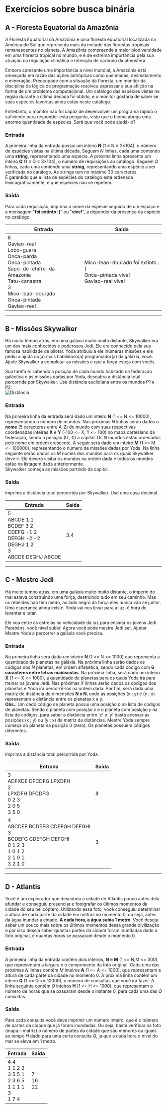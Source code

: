 # Exercícios sobre busca binária


## A - Floresta Equatorial da Amazônia

A Floresta Equatorial da Amazônia é uma floresta equatorial localizada na América do Sul
que representa mais da metade das florestas tropicais remanescentes no planeta. A Amazônia
compreende a maior biodiversidade em uma floresta tropical no mundo, e é de extrema
importância pela sua atuação na regulação climática e retenção de carbono da atmosfera.

Embora apresente uma importância a nível mundial, a Amazônia está ameaçada em razão
das ações antrópicas como queimadas, desmatamento e mineração. Preocupado com a situação
da floresta, um monitor da disciplina de lógica de programação resolveu expressar a sua aflição
na forma de um problema computacional. Um catálogo das espécies vistas na região durante a
última década foi obtido, e o monitor gostaria de saber se suas espécies favoritas ainda estão
neste catálogo.

Entretanto, o monitor não foi capaz de desenvolver um programa rápido o suficiente para
responder esta pergunta, visto que o bioma abriga uma enorme quantidade de espécies. Será
que você pode ajudá-lo?

### Entrada
A primeira linha da entrada possui um inteiro **N** (1 ≤ N ≤ 3×104), o número de espécies
vistas na última década. Seguem *N* linhas, cada uma contendo uma **string**, representando uma
espécie. A próxima linha apresenta um inteiro **Q** (1 ≤ Q ≤ 3×104), o número de requisições ao
catálogo. Seguem *Q* linhas, cada uma contendo uma **string**, representando uma espécie a ser
verificada no catálogo. As strings tem no máximo 30 caracteres.  
É garantido que a lista de espécies do catálogo está ordenada lexicograficamente, e que
espécies não se repetem.

### Saída
Para cada requisição, imprima o nome da espécie seguido de um espaço e a mensagem
"**foi extinto :(**" ou "**vive!**", a depender da presença da espécie no catálogo.

| Entrada | Saída |
| --- | --- |
| 6 <br> Gaviao-real <br> Lobo-guara <br> Onca-parda <br> Onca-pintada <br> Sapo-de-chifre-da-Amazonia <br> Tatu-canastra <br> 3 <br> Mico-leao-dourado <br> Onca-pintada  <br> Gaviao-real | Mico-leao-dourado foi extinto :( <br> Onca-pintada vive! <br> Gaviao-real vive! |


---


## B - Missões Skywalker

Há muito tempo atrás, em uma galáxia muito muito distante, Skywalker era um dos
mais conhecidos e poderosos Jedi. Ele era conhecido pela sua famosa habilidade de
pilotar. Yoda atribuiu a ele inúmeras missões e ele pediu a ajuda do(a) mais habilidoso(a)
programador(a) da galáxia, você. Ajude Skywalker a completar as missões e que a
força esteja com vocês.

Sua tarefa é: sabendo a posição de cada mundo habitado na federação galáctica e as missões
dadas por Yoda, descubra a distância total percorrida por Skywalker. Use distância
euclidiana entre os mundos P1 e P2:  
![Distância](https://latex.codecogs.com/svg.latex?d_E(P1,%20P2)%20=%20\sqrt{(x_2%20-%20x_1)^2%20+%20(y_2%20-%20y_1)^2})

### Entrada
Na primeira linha da entrada será dado um inteiro **N** (1 <= N <= 10000), representando o
número de mundos. Nas próximas *N* linhas serão dados o **nome** (5 caracteres entre A-Z) do
mundo com suas respectivas coordenadas inteiras **X** e **Y** (-100 <= X, Y <= 100) no mapa
cartesiano da federação, sendo a posição (0 ; 0) a capital. Os *N* mundos estão ordenados pelo
nome em ordem crescente. A seguir será dado um inteiro **M** (1 <= M <= 100000), representando o
número de missões dadas por Yoda. Na linha seguinte serão dados os *M* nomes dos mundos
para os quais Skywalker deve ir. Ele deverá visitar os mundos na ordem dada e todos os
mundos estão na listagem dada anteriormente.  
Skywalker começa as missões partindo da capital.

### Saída
Imprima a distância total percorrida por Skywalker. Use uma casa decimal.

| Entrada | Saída |
| --- | --- |
| 5 <br> ABCDE 1 1 <br> BCDEF 3 2 <br> CDEFG -1 2 <br> DEFGH -2 -2 <br> DEGHJ 1 2 <br> 3 <br> ABCDE DEGHJ ABCDE | 3.4 |


---


## C - Mestre Jedi

Há muito tempo atrás, em uma galáxia muito muito distante, o império do mal estava
construindo uma força, destruindo tudo em seu caminho. Mas os rebeldes não têm medo, ao
lado negro da força eles nunca vão se juntar. Uma esperança ainda existe. Yoda vai nos
levar para a luz, é hora de levantar e lutar.

Ele voa entre as estrelas na velocidade da luz para ensinar os jovens Jedi. Parabéns, você
nível subiu! Agora você pode mestre Jedi ser. Ajudar Mestre Yoda a percorrer a galáxia você precisa.

### Entrada
Na primeira linha será dado um inteiro **N** (1 <= N <= 1000) que representa a quantidade de
planetas na galáxia. Na próxima linha serão dados os códigos dos *N* planetas, em ordem alfabética,
sendo cada código com **6 caracteres entre letras maiúsculas**. Na próxima linha, será dado um inteiro
**X** (1 <= X <= 1000), a quantidade de planetas para os quais Yoda irá para treinar os jovens Jedi.
Nas próximas *X* linhas serão dados os códigos dos planetas e Yoda irá percorrê-los na ordem dada.
Por fim, será dada uma matriz de distância de dimensões **N x N**, onde as posições (x ; y) e (y ; x)
representam a distância entre os planetas x e y.  
**Obs.**: Um dado código de planeta possui uma posição *p* na lista de códigos de planetas. Sendo o
planeta com posição *x* e o planeta com posição *y* na lista de códigos, para saber a distância entre
'x' e 'y' basta acessar as posições (x ; y) ou (y ; x) da matriz de distâncias. Mestre Yoda sempre
começa do planeta na posição 0 (zero). Os planetas possuem códigos diferentes.

### Saída
Imprima a distância total percorrida por Yoda.

| Entrada | Saída |
| --- | --- |
| 3 <br> ADFXDE DFCDFG LPXDFH <br> 2 <br> LPXDFH DFCDFG <br> 0 2 3 <br> 2 0 5 <br> 3 5 0 | 8 |
| 4 <br> ABCDEF BCDEFG CDEFGH DEFGHI <br> 3 <br> BCDEFG CDEFGH DEFGHI <br> 0 1 2 3 <br> 1 0 1 2 <br> 2 1 0 1 <br> 3 2 1 0 | 3 |


---


## D - Atlantis

Você é um explorador que descobriu a cidade de Atlantis pouco antes
dela afundar e conseguiu presenciar e fotografar os últimos momentos da
cidade do seu helicóptero. Utilizando essa foto, você conseguiu determinar a
altura de cada parte da cidade em metros no momento 0, ou seja, antes da
água inundar a cidade. **A cada hora, a água subia 1 metro**. Você deseja saber
um pouco mais sobre os últimos momentos dessa grande civilização e por isso
deseja saber quantas partes da cidade foram inundadas dado a foto original, e
quantas horas se passaram desde o momento 0.

### Entrada
A primeira linha da entrada contêm dois inteiros, **N** e **M** (1 <= N,M
<= 300), que representam a largura e o comprimento da foto original. Cada
uma das próximas *N* linhas contêm *M* inteiros **A** (1 <= A <= 1000), que
representam a altura de cada parte da cidade no momento 0. A próxima linha
contêm um inteiro **Q** (1 <= Q <= 10000), o número de consultas que você
irá fazer. A linha seguinte contêm *Q* inteiros **H** (1 <= H <= 1000), que
representam o número de horas que se passaram desde o instante 0, para
cada uma das *Q* consultas.

### Saída
Para cada consulta você deve imprimir um número inteiro, que é o
número de partes da cidade que já foram inundadas. Ou seja, basta verificar
na foto (mapa – matriz) o número de partes da cidade que são menores ou
iguais ao tempo *H* dado para uma certa consulta *Q*, já que a cada hora o
nível do mar se eleva em 1 metro.

| Entrada | Saída |
| --- | --- |
| 4 4 <br> 1 1 2 2 <br> 3 5 5 1 <br> 2 3 6 5 <br> 1 1 1 1 <br> 3 <br> 1 7 4 | 7 <br> 16 <br> 12 |
